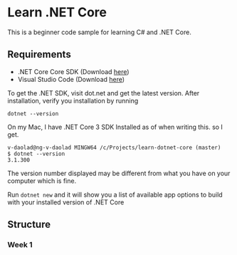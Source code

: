 # Learn .NET Core

This is a beginner code sample for learning C# and .NET Core.

## Requirements

- .NET Core Core SDK (Download [here](dot.net))
- Visual Studio Code (Download [here](code.visualstudio.com))

To get the .NET SDK, visit dot.net and get the latest version. After installation, verify you installation by running

    dotnet --version

On my Mac, I have .NET Core 3 SDK Installed as of when writing this. so I get.

    v-daolad@ng-v-daolad MINGW64 /c/Projects/learn-dotnet-core (master)
    $ dotnet --version
    3.1.300

The version number displayed may be different from what you have on your computer which is fine.

Run `dotnet new` and it will show you a list of available app options to build with your installed version of .NET Core

## Structure

### Week 1
